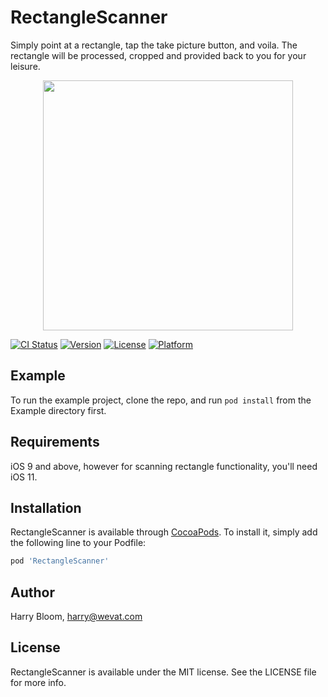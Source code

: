 # RectangleScanner

<p>Simply point at a rectangle, tap the take picture button, and voila. The rectangle will be processed, cropped and provided back to you for your leisure.</p>

<p align="center">
<img src="https://github.com/wevat/rectangle-scanner/blob/master/RectangleScanner/Assets/demo.gif" width="400">
</p>

[![CI Status](http://img.shields.io/travis/harryblam/RectangleScanner.svg?style=flat)](https://travis-ci.org/harryblam/RectangleScanner)
[![Version](https://img.shields.io/cocoapods/v/RectangleScanner.svg?style=flat)](http://cocoapods.org/pods/RectangleScanner)
[![License](https://img.shields.io/cocoapods/l/RectangleScanner.svg?style=flat)](http://cocoapods.org/pods/RectangleScanner)
[![Platform](https://img.shields.io/cocoapods/p/RectangleScanner.svg?style=flat)](http://cocoapods.org/pods/RectangleScanner)



## Example

To run the example project, clone the repo, and run `pod install` from the Example directory first.

## Requirements

iOS 9 and above, however for scanning rectangle functionality, you'll need iOS 11.

## Installation

RectangleScanner is available through [CocoaPods](http://cocoapods.org). To install
it, simply add the following line to your Podfile:

```ruby
pod 'RectangleScanner'
```

## Author

Harry Bloom, harry@wevat.com

## License

RectangleScanner is available under the MIT license. See the LICENSE file for more info.
